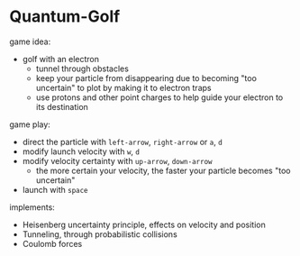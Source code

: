 # Quantum-Golf

game idea:
- golf with an electron
    - tunnel through obstacles
    - keep your particle from disappearing due to becoming "too uncertain" to plot by making it to electron traps
    - use protons and other point charges to help guide your electron to its destination

game play:
- direct the particle with `left-arrow`, `right-arrow` or `a`, `d`
- modify launch velocity with `w`, `d`
- modify velocity certainty with `up-arrow`, `down-arrow`
    - the more certain your velocity, the faster your particle becomes "too uncertain"
- launch with `space`

implements:
- Heisenberg uncertainty principle, effects on velocity and position
- Tunneling, through probabilistic collisions
- Coulomb forces
